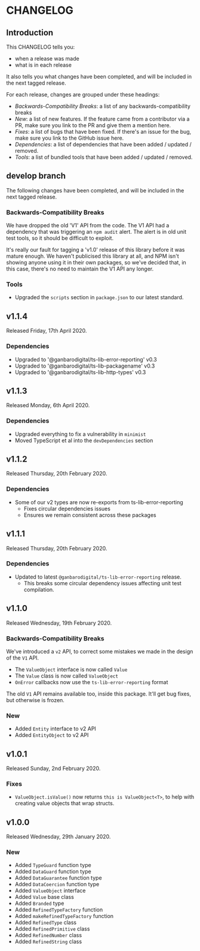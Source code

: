 # CHANGELOG

## Introduction

This CHANGELOG tells you:

* when a release was made
* what is in each release

It also tells you what changes have been completed, and will be included in the next tagged release.

For each release, changes are grouped under these headings:

* _Backwards-Compatibility Breaks_: a list of any backwards-compatibility breaks
* _New_: a list of new features. If the feature came from a contributor via a PR, make sure you link to the PR and give them a mention here.
* _Fixes_: a list of bugs that have been fixed. If there's an issue for the bug, make sure you link to the GitHub issue here.
* _Dependencies_: a list of dependencies that have been added / updated / removed.
* _Tools_: a list of bundled tools that have been added / updated / removed.

## develop branch

The following changes have been completed, and will be included in the next tagged release.

### Backwards-Compatibility Breaks

We have dropped the old 'V1' API from the code. The V1 API had a dependency that was triggering an `npm audit` alert. The alert is in old unit test tools, so it should be difficult to exploit. 

It's really our fault for tagging a 'v1.0' release of this library before it was mature enough. We haven't publicised this library at all, and NPM isn't showing anyone using it in their own packages, so we've decided that, in this case, there's no need to maintain the V1 API any longer.

### Tools

* Upgraded the `scripts` section in `package.json` to our latest standard.

## v1.1.4

Released Friday, 17th April 2020.

### Dependencies

* Upgraded to '@ganbarodigital/ts-lib-error-reporting' v0.3
* Upgraded to '@ganbarodigital/ts-lib-packagename' v0.3
* Upgraded to '@ganbarodigital/ts-lib-http-types' v0.3

## v1.1.3

Released Monday, 6th April 2020.

### Dependencies

* Upgraded everything to fix a vulnerability in `minimist`
* Moved TypeScript et al into the `devDependencies` section

## v1.1.2

Released Thursday, 20th February 2020.

### Dependencies

* Some of our v2 types are now re-exports from ts-lib-error-reporting
  - Fixes circular dependencies issues
  - Ensures we remain consistent across these packages

## v1.1.1

Released Thursday, 20th February 2020.

### Dependencies

* Updated to latest `@ganbarodigital/ts-lib-error-reporting` release.
  - This breaks some circular dependency issues affecting unit test compilation.

## v1.1.0

Released Wednesday, 19th February 2020.

### Backwards-Compatibility Breaks

We've introduced a `v2` API, to correct some mistakes we made in the design of the `V1` API.

* The `ValueObject` interface is now called `Value`
* The `Value` class is now called `ValueObject`
* `OnError` callbacks now use the `ts-lib-error-reporting` format

The old `V1` API remains available too, inside this package. It'll get bug fixes, but otherwise is frozen.

### New

* Added `Entity` interface to v2 API
* Added `EntityObject` to v2 API

## v1.0.1

Released Sunday, 2nd February 2020.

### Fixes

* `ValueObject.isValue()` now returns `this is ValueObject<T>`, to help with creating value objects that wrap structs.

## v1.0.0

Released Wednesday, 29th January 2020.

### New

* Added `TypeGuard` function type
* Added `DataGuard` function type
* Added `DataGuarantee` function type
* Added `DataCoercion` function type
* Added `ValueObject` interface
* Added `Value` base class
* Added `Branded` type
* Added `RefinedTypeFactory` function
* Added `makeRefinedTypeFactory` function
* Added `RefinedType` class
* Added `RefinedPrimitive` class
* Added `RefinedNumber` class
* Added `RefinedString` class
